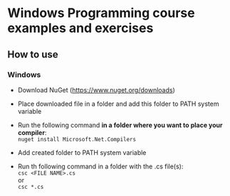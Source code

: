 # Windows Programming course examples and exercises

## How to use

### Windows

- Download NuGet (https://www.nuget.org/downloads)

- Place downloaded file in a folder and add this folder to PATH system variable

- Run the following command **in a folder where you want to place your compiler**:<br>
    `nuget install Microsoft.Net.Compilers`

- Add created folder to PATH system variable

- Run th following command in a folder with the .cs file(s):<br>
    `csc <FILE NAME>.cs`
    <br>or<br>
    `csc *.cs`